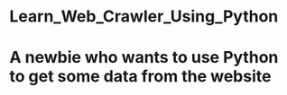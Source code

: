 # Learn_Web_Crawler_Using_Python
# A newbie who wants to use Python to get some data from the website
